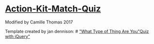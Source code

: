 # [Action-Kit-Match-Quiz](https://camillet.github.io/Action-Kit-Match-Quiz)

Modified by Camille Thomas 2017

Template created by jan dennison: # ["What Type of Thing Are You"Quiz with iQuery"](https://codepen.io/jannypie/pen/xbLLMq)
